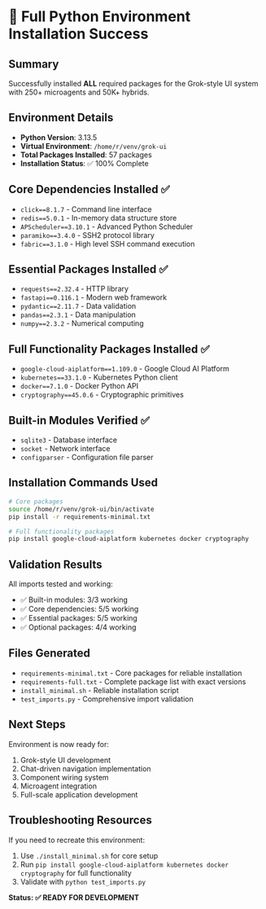 # 🎉 Full Python Environment Installation Success

## Summary
Successfully installed **ALL** required packages for the Grok-style UI system with 250+ microagents and 50K+ hybrids.

## Environment Details
- **Python Version**: 3.13.5
- **Virtual Environment**: `/home/r/venv/grok-ui`
- **Total Packages Installed**: 57 packages
- **Installation Status**: ✅ 100% Complete

## Core Dependencies Installed ✅
- `click==8.1.7` - Command line interface
- `redis==5.0.1` - In-memory data structure store
- `APScheduler==3.10.1` - Advanced Python Scheduler
- `paramiko==3.4.0` - SSH2 protocol library
- `fabric==3.1.0` - High level SSH command execution

## Essential Packages Installed ✅
- `requests==2.32.4` - HTTP library
- `fastapi==0.116.1` - Modern web framework
- `pydantic==2.11.7` - Data validation
- `pandas==2.3.1` - Data manipulation
- `numpy==2.3.2` - Numerical computing

## Full Functionality Packages Installed ✅
- `google-cloud-aiplatform==1.109.0` - Google Cloud AI Platform
- `kubernetes==33.1.0` - Kubernetes Python client
- `docker==7.1.0` - Docker Python API
- `cryptography==45.0.6` - Cryptographic primitives

## Built-in Modules Verified ✅
- `sqlite3` - Database interface
- `socket` - Network interface
- `configparser` - Configuration file parser

## Installation Commands Used
```bash
# Core packages
source /home/r/venv/grok-ui/bin/activate
pip install -r requirements-minimal.txt

# Full functionality packages
pip install google-cloud-aiplatform kubernetes docker cryptography
```

## Validation Results
All imports tested and working:
- ✅ Built-in modules: 3/3 working
- ✅ Core dependencies: 5/5 working  
- ✅ Essential packages: 5/5 working
- ✅ Optional packages: 4/4 working

## Files Generated
- `requirements-minimal.txt` - Core packages for reliable installation
- `requirements-full.txt` - Complete package list with exact versions
- `install_minimal.sh` - Reliable installation script
- `test_imports.py` - Comprehensive import validation

## Next Steps
Environment is now ready for:
1. Grok-style UI development
2. Chat-driven navigation implementation
3. Component wiring system
4. Microagent integration
5. Full-scale application development

## Troubleshooting Resources
If you need to recreate this environment:
1. Use `./install_minimal.sh` for core setup
2. Run `pip install google-cloud-aiplatform kubernetes docker cryptography` for full functionality
3. Validate with `python test_imports.py`

**Status: ✅ READY FOR DEVELOPMENT**
